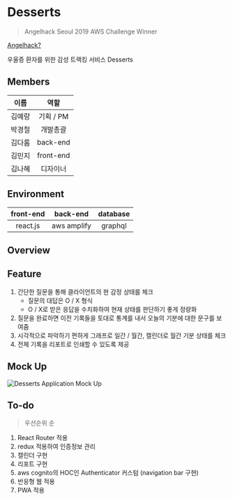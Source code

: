 # Desserts

> Angelhack Seoul 2019 AWS Challenge Winner

[Angelhack?](<https://event-us.kr/angelhackseoul/event/7465>)

우울증 환자를 위한 감성 트랙킹 서비스 Desserts

## Members

|  이름  |   역할    |
| :----: | :-------: |
| 김예랑 | 기획 / PM |
| 박경철 | 개발총괄  |
| 김다롬 | back-end  |
| 김민지 | front-end |
| 김나혜 | 디자이너  |

## Environment

| front-end |  back-end   | database |
| :-------: | :---------: | :------: |
| react.js  | aws amplify | graphql  |

## Overview

## Feature

1. 간단한 질문을 통해 클라이언트의 현 감정 상태를 체크
   - 질문의 대답은 O / X 형식
   - O / X로 받은 응답을 수치화하여 현재 상태를 판단하기 좋게 정량화
2. 질문을 완료하면 이전 기록들을 토대로 통계를 내서 오늘의 기분에 대한 문구를 보여줌
3. 시각적으로 파악하기 편하게 그래프로 일간 / 월간, 캘린더로 월간 기분 상태를 체크
4. 전체 기록을 리포트로 인쇄할 수 있도록 제공

## Mock Up

![Desserts Application Mock Up](https://user-images.githubusercontent.com/30178507/58955195-385ed180-87d6-11e9-8830-2038467468d1.jpg)

## To-do

> 우선순위 순

1. React Router 적용
2. redux 적용하여 인증정보 관리
3. 캘린더 구현
4. 리포트 구현
5. aws cognito의 HOC인 Authenticator 커스텀 (navigation bar 구현)
6. 반응형 웹 적용
7. PWA 적용